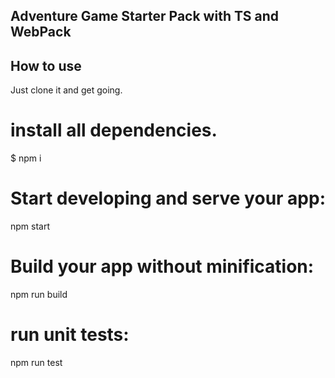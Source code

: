 Adventure Game Starter Pack with TS and WebPack
------------------------------

## How to use

Just clone it and get going.

# install all dependencies.
$ npm i

# Start developing and serve your app:
npm start

# Build your app without minification: 
npm run build

# run unit tests:
npm run test
